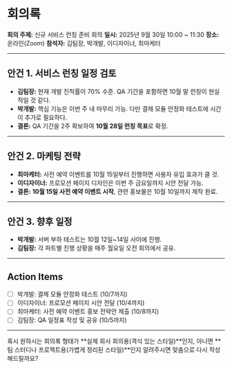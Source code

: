 # 회의록

**회의 주제:** 신규 서비스 런칭 준비 회의
**일시:** 2025년 9월 30일 10:00 ~ 11:30
**장소:** 온라인(Zoom)
**참석자:** 김팀장, 박개발, 이디자이너, 최마케터

---

## 안건 1. 서비스 런칭 일정 검토

- **김팀장:** 현재 개발 진척률이 70% 수준. QA 기간을 포함하면 10월 말 런칭이 현실적일 것 같다.
- **박개발:** 핵심 기능은 이번 주 내 마무리 가능. 다만 결제 모듈 안정화 테스트에 시간이 추가로 필요하다.
- **결론:** QA 기간을 2주 확보하여 **10월 28일 런칭 목표**로 확정.

---

## 안건 2. 마케팅 전략

- **최마케터:** 사전 예약 이벤트를 10월 15일부터 진행하면 사용자 유입 효과가 클 것.
- **이디자이너:** 프로모션 페이지 디자인은 이번 주 금요일까지 시안 전달 가능.
- **결론:** **10월 15일 사전 예약 이벤트 시작**, 관련 홍보물은 10월 10일까지 제작 완료.

---

## 안건 3. 향후 일정

- **박개발:** 서버 부하 테스트는 10월 12일~14일 사이에 진행.
- **김팀장:** 각 파트별 진행 상황을 매주 월요일 오전 회의에서 공유.

---

## Action Items

- [ ] 박개발: 결제 모듈 안정화 테스트 (10/7까지)
- [ ] 이디자이너: 프로모션 페이지 시안 전달 (10/4까지)
- [ ] 최마케터: 사전 예약 이벤트 홍보 전략안 제출 (10/8까지)
- [ ] 김팀장: QA 일정표 작성 및 공유 (10/5까지)

---

혹시 원하시는 회의록 형태가 **실제 회사 회의용(격식 있는 스타일)**인지, 아니면 **팀 스터디나 프로젝트용(가볍게 정리된 스타일)**인지 알려주시면 맞춤으로 다시 작성해드릴까요?
